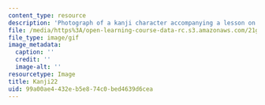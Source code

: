 ```yaml
---
content_type: resource
description: 'Photograph of a kanji character accompanying a lesson on Japanese. '
file: /media/https%3A/open-learning-course-data-rc.s3.amazonaws.com/21g-504-japanese-iv-spring-2009/99a00ae4432eb5e874c0bed4639d6cea_Kanji22.gif
file_type: image/gif
image_metadata:
  caption: ''
  credit: ''
  image-alt: ''
resourcetype: Image
title: Kanji22
uid: 99a00ae4-432e-b5e8-74c0-bed4639d6cea
---
```

